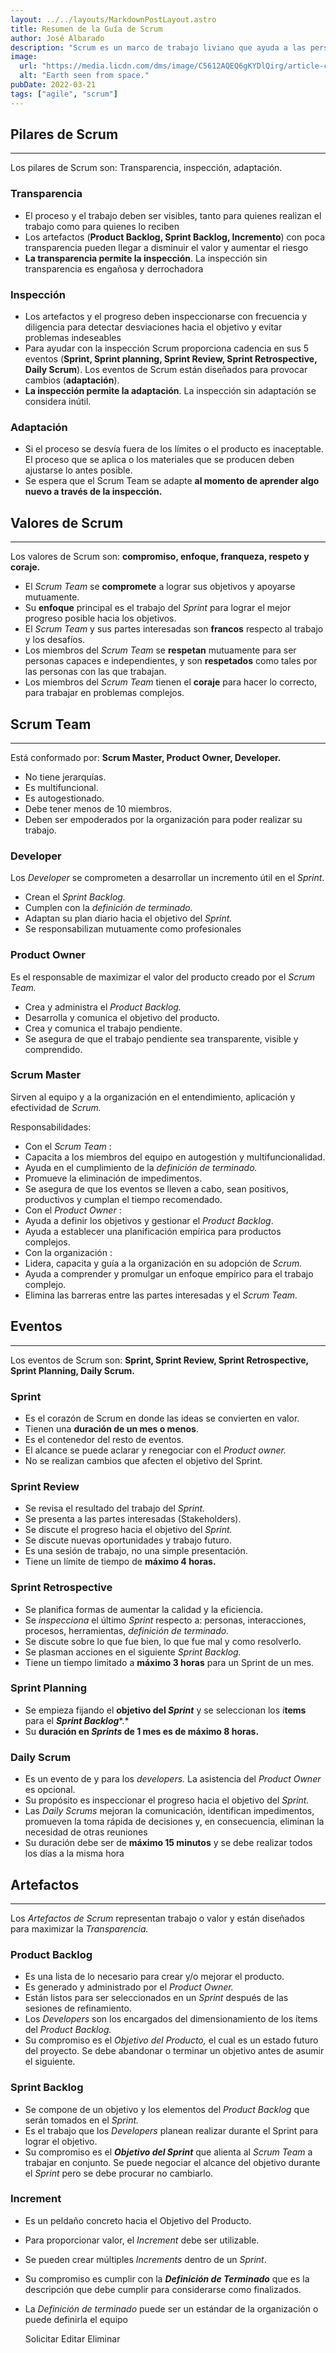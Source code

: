 ```yaml
---
layout: ../../layouts/MarkdownPostLayout.astro
title: Resumen de la Guía de Scrum
author: José Albarado
description: "Scrum es un marco de trabajo liviano que ayuda a las personas, equipos y organizaciones a generar valor a través de soluciones adaptativas para problemas complejos."
image: 
  url: "https://media.licdn.com/dms/image/C5612AQEQ6gKYDlQirg/article-cover_image-shrink_600_2000/0/1647877959187?e=1680134400&v=beta&t=DfH0EdE79FHQLIMNlV4GkaEUU_0w91IkbKZPSTwYpP0"
  alt: "Earth seen from space."
pubDate: 2022-03-21
tags: ["agile", "scrum"]
---
```


## Pilares de Scrum
---
Los pilares de Scrum son: Transparencia, inspección, adaptación.

### Transparencia

- El proceso y el trabajo deben ser visibles, tanto para quienes realizan el trabajo como para quienes lo reciben
- Los artefactos (**Product Backlog, Sprint Backlog, Incremento**) con poca transparencia pueden llegar a disminuir el valor y aumentar el riesgo
- **La transparencia permite la inspección**. La inspección sin transparencia es engañosa y derrochadora

### Inspección

- Los artefactos y el progreso deben inspeccionarse con frecuencia y diligencia para detectar desviaciones hacia el objetivo y evitar problemas indeseables
- Para ayudar con la inspección Scrum proporciona cadencia en sus 5 eventos (**Sprint, Sprint planning, Sprint Review, Sprint Retrospective, Daily Scrum**). Los eventos de Scrum están diseñados para provocar cambios (**adaptación**).
- **La inspección permite la adaptación**. La inspección sin adaptación se considera inútil.

### Adaptación

- Si el proceso se desvía fuera de los límites o el producto es inaceptable. El proceso que se aplica o los materiales que se producen deben ajustarse lo antes posible.
- Se espera que el Scrum Team se adapte **al momento de aprender algo nuevo a través de la inspección.**

## Valores de Scrum
---

Los valores de Scrum son: **compromiso, enfoque, franqueza, respeto y coraje.**

- El *Scrum Team* se **compromete** a lograr sus objetivos y apoyarse mutuamente.
- Su **enfoque** principal es el trabajo del *Sprint* para lograr el mejor progreso posible hacia los objetivos.
- El *Scrum Team* y sus partes interesadas son **francos** respecto al trabajo y los desafíos.
- Los miembros del *Scrum Team* se **respetan** mutuamente para ser personas capaces e independientes, y son **respetados** como tales por las personas con las que trabajan.
- Los miembros del *Scrum Team* tienen el **coraje** para hacer lo correcto, para trabajar en problemas complejos.

## Scrum Team
---

Está conformado por: **Scrum Master, Product Owner, Developer.**

- No tiene jerarquías.
- Es multifuncional.
- Es autogestionado.
- Debe tener menos de 10 miembros.
- Deben ser empoderados por la organización para poder realizar su trabajo.

### Developer

Los *Developer* se comprometen a desarrollar un incremento útil en el *Sprint*.

- Crean el *Sprint Backlog.*
- Cumplen con la *definición de terminado.*
- Adaptan su plan diario hacia el objetivo del *Sprint.*
- Se responsabilizan mutuamente como profesionales

### Product Owner

Es el responsable de maximizar el valor del producto creado por el *Scrum Team.*

- Crea y administra el *Product Backlog.*
- Desarrolla y comunica el objetivo del producto.
- Crea y comunica el trabajo pendiente.
- Se asegura de que el trabajo pendiente sea transparente, visible y comprendido.

### Scrum Master

Sirven al equipo y a la organización en el entendimiento, aplicación y efectividad de *Scrum.*

Responsabilidades:

- Con el *Scrum Team* :
- Capacita a los miembros del equipo en autogestión y multifuncionalidad.
- Ayuda en el cumplimiento de la *definición de terminado.*
- Promueve la eliminación de impedimentos.
- Se asegura de que los eventos se lleven a cabo, sean positivos, productivos y cumplan el tiempo recomendado.
- Con el *Product Owner* :
- Ayuda a definir los objetivos y gestionar el *Product Backlog*.
- Ayuda a establecer una planificación empírica para productos complejos.
- Con la organización :
- Lidera, capacita y guía a la organización en su adopción de *Scrum.*
- Ayuda a comprender y promulgar un enfoque empírico para el trabajo complejo.
- Elimina las barreras entre las partes interesadas y el *Scrum Team.*

## Eventos
---

Los eventos de Scrum son: **Sprint, Sprint Review, Sprint Retrospective, Sprint Planning, Daily Scrum.**

### Sprint

- Es el corazón de Scrum en donde las ideas se convierten en valor.
- Tienen una **duración de un mes o menos**.
- Es el contenedor del resto de eventos.
- El alcance se puede aclarar y renegociar con el *Product owner.*
- No se realizan cambios que afecten el objetivo del Sprint.

### Sprint Review

- Se revisa el resultado del trabajo del *Sprint.*
- Se presenta a las partes interesadas (Stakeholders).
- Se discute el progreso hacia el objetivo del *Sprint.*
- Se discute nuevas oportunidades y trabajo futuro.
- Es una sesión de trabajo, no una simple presentación.
- Tiene un límite de tiempo de **máximo 4 horas.**

### Sprint Retrospective

- Se planifica formas de aumentar la calidad y la eficiencia.
- Se *inspecciona* el último *Sprint* respecto a: personas, interacciones, procesos, herramientas, *definición de terminado.*
- Se discute sobre lo que fue bien, lo que fue mal y como resolverlo.
- Se plasman acciones en el siguiente *Sprint Backlog.*
- Tiene un tiempo limitado a **máximo 3 horas** para un Sprint de un mes.

### Sprint Planning

- Se empieza fijando el **objetivo del *Sprint*** y se seleccionan los í**tems** para el ***Sprint Backlog****.*
- Su **duración en *Sprints* de 1 mes es de máximo 8 horas.**

### Daily Scrum

- Es un evento de y para los *developers.* La asistencia del *Product Owner* es opcional.
- Su propósito es inspeccionar el progreso hacia el objetivo del *Sprint.*
- Las *Daily Scrums* mejoran la comunicación, identifican impedimentos, promueven la toma rápida de decisiones y, en consecuencia, eliminan la necesidad de otras reuniones
- Su duración debe ser de **máximo 15 minutos** y se debe realizar todos los días a la misma hora

## Artefactos
---

Los *Artefactos de Scrum* representan trabajo o valor y están diseñados para maximizar la *Transparencia.*

### Product Backlog

- Es una lista de lo necesario para crear y/o mejorar el producto.
- Es generado y administrado por el *Product Owner.*
- Están listos para ser seleccionados en un *Sprint* después de las sesiones de refinamiento.
- Los *Developers* son los encargados del dimensionamiento de los ítems del *Product Backlog.*
- Su compromiso es el *Objetivo del Producto,* el cual es un estado futuro del proyecto. Se debe abandonar o terminar un objetivo antes de asumir el siguiente.

### Sprint Backlog

- Se compone de un objetivo y los elementos del *Product Backlog* que serán tomados en el *Sprint.*
- Es el trabajo que los *Developers* planean realizar durante el Sprint para lograr el objetivo.
- Su compromiso es el ***Objetivo del Sprint*** que alienta al *Scrum Team* a trabajar en conjunto. Se puede negociar el alcance del objetivo durante el *Sprint* pero se debe procurar no cambiarlo.

### Increment

- Es un peldaño concreto hacia el Objetivo del Producto.
- Para proporcionar valor, el *Increment* debe ser utilizable.
- Se pueden crear múltiples *Increments* dentro de un *Sprint*.
- Su compromiso es cumplir con la ***Definición de Terminado*** que es la descripción que debe cumplir para considerarse como finalizados.
- La *Definición de terminado* puede ser un estándar de la organización o puede definirla el equipo

   Solicitar     Editar   Eliminar    